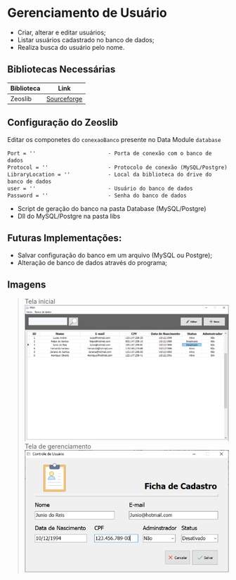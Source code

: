 # Gerenciamento de Usuário
- Criar, alterar e editar usuários; 
- Listar usuários cadastrado no banco de dados;
- Realiza busca do usuário pelo nome.

## Bibliotecas Necessárias
| Biblioteca  | Link |
| ------------- | ------------- |
| Zeoslib  | [Sourceforge](https://sourceforge.net/projects/zeoslib/)  |

## Configuração do Zeoslib
Editar os componetes do `conexaoBanco` presente no Data Module `database`
```
Port = ''                       - Porta de conexão com o banco de dados
Protocol = ''                   - Protocolo de conexão (MySQL/Postgre)
LibraryLocation = ''            - Local da biblioteca do drive do banco de dados
user = ''                       - Usuário do banco de dados
Password = ''                   - Senha do banco de dados
```
- Script de geração do banco na pasta Database (MySQL/Postgre)
- Dll do MySQL/Postgre na pasta libs 

## Futuras Implementações:
- Salvar configuração do banco em um arquivo (MySQL ou Postgre);
- Alteração de banco de dados através do programa;  

## Imagens
> Tela inicial 
![](./Imgs/mainSistema.png)
> Tela de gerenciamento 
![](./Imgs/editUser.png)